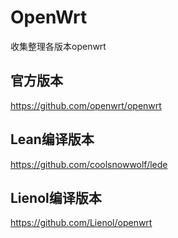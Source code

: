 # OpenWrt
收集整理各版本openwrt

## 官方版本
https://github.com/openwrt/openwrt

## Lean编译版本
https://github.com/coolsnowwolf/lede

## Lienol编译版本
https://github.com/Lienol/openwrt
